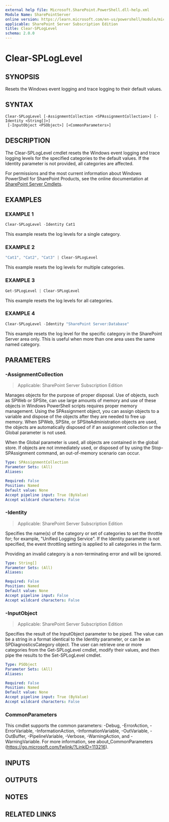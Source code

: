 ```yaml
---
external help file: Microsoft.SharePoint.PowerShell.dll-help.xml
Module Name: SharePointServer
online version: https://learn.microsoft.com/en-us/powershell/module/microsoft.sharepoint.powershell/clear-sploglevel
applicable: SharePoint Server Subscription Edition
title: Clear-SPLogLevel
schema: 2.0.0
---
```


# Clear-SPLogLevel

## SYNOPSIS

Resets the Windows event logging and trace logging to their default values.


## SYNTAX

```
Clear-SPLogLevel [-AssignmentCollection <SPAssignmentCollection>] [-Identity <String[]>]
 [-InputObject <PSObject>] [<CommonParameters>]
```

## DESCRIPTION
The Clear-SPLogLevel cmdlet resets the Windows event logging and trace logging levels for the specified categories to the default values.
If the Identity parameter is not provided, all categories are affected.

For permissions and the most current information about Windows PowerShell for SharePoint Products, see the online documentation at [SharePoint Server Cmdlets](https://learn.microsoft.com/powershell/sharepoint/sharepoint-server/sharepoint-server-cmdlets).

## EXAMPLES

### EXAMPLE 1
```powershell
Clear-SPLogLevel -Identity Cat1
```

This example resets the log levels for a single category.

### EXAMPLE 2
```powershell
"Cat1", "Cat2", "Cat3" | Clear-SPLogLevel
```

This example resets the log levels for multiple categories.

### EXAMPLE 3
```powershell
Get-SPLogLevel | Clear-SPLogLevel
```

This example resets the log levels for all categories.

### EXAMPLE 4
```powershell
Clear-SPLogLevel -Identity "SharePoint Server:Database"
```

This example resets the log level for the specific category in the SharePoint Server area only. This is useful when more than one area uses the same named category.

## PARAMETERS

### -AssignmentCollection

> Applicable: SharePoint Server Subscription Edition

Manages objects for the purpose of proper disposal.
Use of objects, such as SPWeb or SPSite, can use large amounts of memory and use of these objects in Windows PowerShell scripts requires proper memory management.
Using the SPAssignment object, you can assign objects to a variable and dispose of the objects after they are needed to free up memory.
When SPWeb, SPSite, or SPSiteAdministration objects are used, the objects are automatically disposed of if an assignment collection or the Global parameter is not used.

When the Global parameter is used, all objects are contained in the global store.
If objects are not immediately used, or disposed of by using the Stop-SPAssignment command, an out-of-memory scenario can occur.

```yaml
Type: SPAssignmentCollection
Parameter Sets: (All)
Aliases:

Required: False
Position: Named
Default value: None
Accept pipeline input: True (ByValue)
Accept wildcard characters: False
```

### -Identity

> Applicable: SharePoint Server Subscription Edition

Specifies the name(s) of the category or set of categories to set the throttle for; for example, "Unified Logging  Service".
If the Identity parameter is not specified, the event throttling setting is applied to all categories in the farm.

Providing an invalid category is a non-terminating error and will be ignored.

```yaml
Type: String[]
Parameter Sets: (All)
Aliases:

Required: False
Position: Named
Default value: None
Accept pipeline input: False
Accept wildcard characters: False
```

### -InputObject

> Applicable: SharePoint Server Subscription Edition

Specifies the result of the InputObject parameter to be piped.
The value can be a string in a format identical to the Identity parameter, or can be an SPDiagnosticsCategory object.
The user can retrieve one or more categories from the Get-SPLogLevel cmdlet, modify their values, and then pipe the results to the Set-SPLogLevel cmdlet.

```yaml
Type: PSObject
Parameter Sets: (All)
Aliases:

Required: False
Position: Named
Default value: None
Accept pipeline input: True (ByValue)
Accept wildcard characters: False
```

### CommonParameters
This cmdlet supports the common parameters: -Debug, -ErrorAction, -ErrorVariable, -InformationAction, -InformationVariable, -OutVariable, -OutBuffer, -PipelineVariable, -Verbose, -WarningAction, and -WarningVariable. For more information, see about_CommonParameters (https://go.microsoft.com/fwlink/?LinkID=113216).

## INPUTS

## OUTPUTS

## NOTES

## RELATED LINKS
